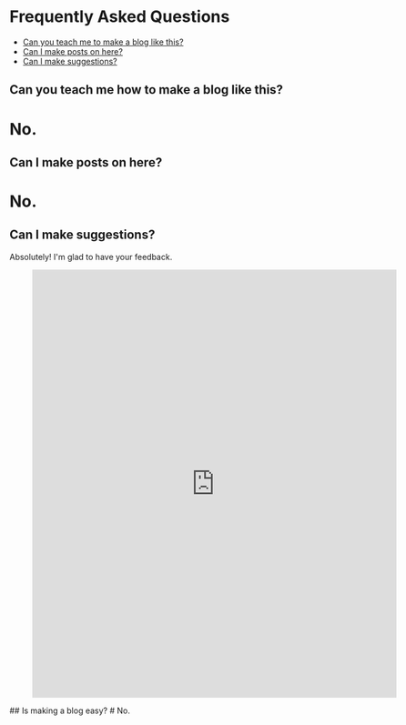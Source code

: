 # Frequently Asked Questions

- [Can you teach me to make a blog like this?](#can-you-teach-me-how-to-make-a-blog-like-this)
- [Can I make posts on here?](#can-i-make-posts-on-here)
- [Can I make suggestions?](#can-i-make-suggestions)

## Can you teach me how to make a blog like this?
# No.
## Can I make posts on here?
# No.
## Can I make suggestions?
Absolutely! I'm glad to have your feedback.
<figure class="video_container">
<iframe src="https://docs.google.com/forms/d/e/1FAIpQLScGUKfyw0VLOsxYZRfoH7x9RnOFp2nSD4pvUHIHuZQEhThJGQ/viewform?embedded=true" width="640" height="753" frameborder="0" marginheight="0" marginwidth="0">Loading…</iframe>
</figure>
## Is making a blog easy?
# No.
